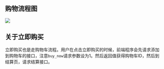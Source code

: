 ## 购物流程图
![](./images/系统模块/购物商城/购物流程.png)

## 关于立即购买
立即购买也是走购物车流程。用户在点击立即购买的时候，前端程序会先请求添加到购物车的接口，注意`buy_now`请求参数设为1。然后返回值获得购物车ID，然后到结算页，请求结算接口。
